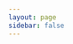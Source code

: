 ```yaml
---
layout: page
sidebar: false
---
```


<script setup>
import {
  VPTeamPage,
  VPTeamPageTitle,
  VPTeamMembers,
  VPTeamPageSection
} from 'vitepress/theme'

const coreMembers = [
  {
    avatar: 'https://www.github.com/GeminiAlpha-1.png',
    name: '双灵',
    title: 'DoubleSpirit121',
    links: [
      { icon: 'github', link: 'https://github.com/GeminiAlpha-1' },
      {
        icon: {
          svg: '<svg t="1755621432320" class="icon" viewBox="0 0 1024 1024" version="1.1" xmlns="http://www.w3.org/2000/svg" p-id="10849" width="200" height="200"><path d="M204.288 63.488c-8.704 8.192-16.896 20.48-18.944 26.624-3.584 11.776 12.8 62.464 20.48 62.464S235.52 176.128 235.52 184.32c0 16.384-17.92 26.112-47.104 26.112-34.816 0-104.448 27.648-128.512 51.2-9.216 8.704-26.112 33.792-37.888 56.32L0 358.4v469.504l21.504 40.448c24.576 47.616 35.84 59.392 82.944 84.992l40.96 22.528h722.944l40.96-19.968c51.712-24.576 72.704-45.056 95.744-94.72l17.92-38.4v-231.424l0.512-231.424-17.92-36.352c-9.216-20.48-28.16-47.104-42.496-59.904-31.232-30.208-86.528-54.272-122.368-54.272-54.272 0-65.024-22.528-26.624-57.856 20.48-18.432 23.04-25.088 23.04-45.568 0-19.968-3.584-28.16-16.896-41.984-9.216-9.216-22.528-16.896-29.696-16.896-11.776 0-34.304 9.216-40.448 16.896-1.536 1.536-35.84 35.328-75.776 74.24l-73.216 71.168-83.456-0.512c-45.568 0-88.064-2.56-93.696-4.608-5.632-2.56-38.4-31.232-72.704-65.024C249.856 40.448 235.008 32.256 204.288 63.488z m652.8 262.656c5.12 0.512 19.968 9.216 31.744 20.48l21.504 19.968 1.536 217.088c1.024 197.12 0.512 218.112-8.704 236.032-14.336 27.136-34.816 40.448-65.536 41.984-14.336 0.512-173.568 0.512-353.28 0l-326.144-1.536-45.056-45.056V373.248l20.992-22.528c15.872-17.92 25.6-23.552 41.984-25.088 16.384-1.024 634.88-0.512 680.96 0.512z" fill="#FB7299" p-id="10850"></path><path d="M279.04 502.272c-20.48 22.016-20.992 25.088-20.992 66.56 0 39.936 1.024 44.544 17.92 64 29.184 33.28 55.808 32.256 84.48-2.56 11.264-12.8 12.8-22.016 13.312-64 0-47.104-0.512-48.64-19.968-68.096-27.136-27.648-47.616-26.112-74.752 4.096z m393.216-3.584c-18.944 18.944-19.968 20.992-19.968 69.12 0 47.616 0.512 49.664 18.432 67.072 24.576 23.552 35.84 26.624 58.368 13.824 29.184-16.896 39.936-43.52 36.864-90.624-2.56-35.328-4.608-41.984-22.016-59.904-25.088-25.6-45.568-25.6-71.68 0.512z" fill="#FB7299" p-id="10851"></path></svg>'
        },
        link: "https://space.bilibili.com/1323019347"
      }
    ]
  },
  {
    avatar: 'https://www.github.com/RSEGordon.png',
    name: '戈登',
    title: 'RSEGordon',
    links: [
      { icon: 'github', link: 'https://github.com/RSEGordon' },
      {
        icon: {
          svg: '<svg t="1755621432320" class="icon" viewBox="0 0 1024 1024" version="1.1" xmlns="http://www.w3.org/2000/svg" p-id="10849" width="200" height="200"><path d="M204.288 63.488c-8.704 8.192-16.896 20.48-18.944 26.624-3.584 11.776 12.8 62.464 20.48 62.464S235.52 176.128 235.52 184.32c0 16.384-17.92 26.112-47.104 26.112-34.816 0-104.448 27.648-128.512 51.2-9.216 8.704-26.112 33.792-37.888 56.32L0 358.4v469.504l21.504 40.448c24.576 47.616 35.84 59.392 82.944 84.992l40.96 22.528h722.944l40.96-19.968c51.712-24.576 72.704-45.056 95.744-94.72l17.92-38.4v-231.424l0.512-231.424-17.92-36.352c-9.216-20.48-28.16-47.104-42.496-59.904-31.232-30.208-86.528-54.272-122.368-54.272-54.272 0-65.024-22.528-26.624-57.856 20.48-18.432 23.04-25.088 23.04-45.568 0-19.968-3.584-28.16-16.896-41.984-9.216-9.216-22.528-16.896-29.696-16.896-11.776 0-34.304 9.216-40.448 16.896-1.536 1.536-35.84 35.328-75.776 74.24l-73.216 71.168-83.456-0.512c-45.568 0-88.064-2.56-93.696-4.608-5.632-2.56-38.4-31.232-72.704-65.024C249.856 40.448 235.008 32.256 204.288 63.488z m652.8 262.656c5.12 0.512 19.968 9.216 31.744 20.48l21.504 19.968 1.536 217.088c1.024 197.12 0.512 218.112-8.704 236.032-14.336 27.136-34.816 40.448-65.536 41.984-14.336 0.512-173.568 0.512-353.28 0l-326.144-1.536-45.056-45.056V373.248l20.992-22.528c15.872-17.92 25.6-23.552 41.984-25.088 16.384-1.024 634.88-0.512 680.96 0.512z" fill="#FB7299" p-id="10850"></path><path d="M279.04 502.272c-20.48 22.016-20.992 25.088-20.992 66.56 0 39.936 1.024 44.544 17.92 64 29.184 33.28 55.808 32.256 84.48-2.56 11.264-12.8 12.8-22.016 13.312-64 0-47.104-0.512-48.64-19.968-68.096-27.136-27.648-47.616-26.112-74.752 4.096z m393.216-3.584c-18.944 18.944-19.968 20.992-19.968 69.12 0 47.616 0.512 49.664 18.432 67.072 24.576 23.552 35.84 26.624 58.368 13.824 29.184-16.896 39.936-43.52 36.864-90.624-2.56-35.328-4.608-41.984-22.016-59.904-25.088-25.6-45.568-25.6-71.68 0.512z" fill="#FB7299" p-id="10851"></path></svg>'
        },
        link: "https://space.bilibili.com/339232775"
      }
    ]
  }
]

const partners = [
  {
    avatar: 'https://www.github.com/qfwefccx.png',
    name: '猫尾结',
    title: '社区贡献者',
    links: [
      { icon: 'github', link: 'https://github.com/qfwefccx' }
    ]
  },
  {
    avatar: 'https://www.github.com/murraychou.png',
    name: '筱莫',
    title: '团队共建者',
    links: [
      { icon: 'github', link: 'https://github.com/murraychou' }
    ]
  }
]
</script>

<VPTeamPage>
  <VPTeamPageTitle>
    <template #title>MCOO 墨客小筑</template>
    <template #lead>
      人活一世，草木一秋，开心即可，不必讨好。
    </template>
  </VPTeamPageTitle>

  <VPTeamPageSection>
    <template #title>核心成员</template>
    <template #lead>主要维护者和开发者。</template>
    <template #members>
      <VPTeamMembers size="small" :members="coreMembers" />
    </template>
  </VPTeamPageSection>

  <VPTeamPageSection>
    <template #title>团队共建者</template>
    <template #lead>排名不分先后，感谢以下成员的贡献。</template>
    <template #members>
      <VPTeamMembers size="small" :members="partners" />
    </template>
  </VPTeamPageSection>
</VPTeamPage>